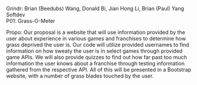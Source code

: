 Grindr: Brian (Beedubs) Wang, Donald Bi, Jian Hong Li, Brian (Paul) Yang <br>
Softdev <br>
P01: Grass-O-Meter

Propo: Our proposal is a website that will use information provided by the user about experience in various games and franchises to determine how grass deprived the user is. Our code will utilize provided usernames to find information on how sweaty the user is in select games through provided game APIs. We will also provide quizzes to find out how far past too much information the user knows about a franchise through testing information gathered from the respective API. All of this will be presented in a Bootstrap website, with a number of grass blades touched by the user. 